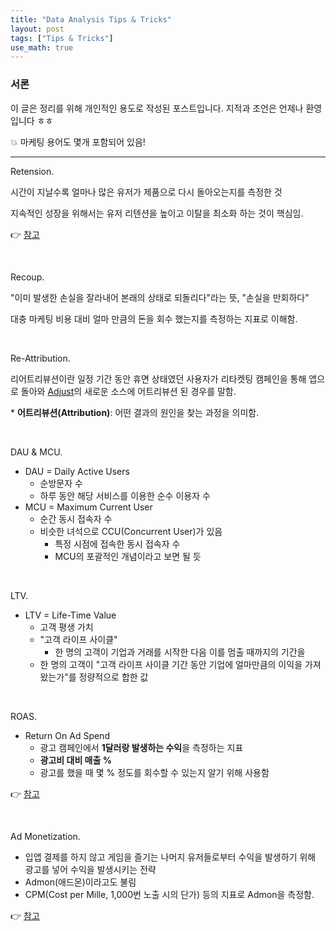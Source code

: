 ```yaml
---
title: "Data Analysis Tips & Tricks"
layout: post
tags: ["Tips & Tricks"]
use_math: true
---
```


### 서론
이 글은 정리를 위해 개인적인 용도로 작성된 포스트입니다. 지적과 조언은 언제나 환영입니다 ㅎㅎ

💥 마케팅 용어도 몇개 포함되어 있음!

<hr/>

<span class="statement-title">Retension.</span><br>

시간이 지날수록 얼마나 많은 유저가 제품으로 다시 돌아오는지를 측정한 것

지속적인 성장을 위해서는 유저 리텐션을 높이고 이탈을 최소화 하는 것이 핵심임.

👉 [참고](https://blog.ab180.co/posts/retention-series-1)

<br/>

<span class="statement-title">Recoup.</span><br>

"이미 발생한 손실을 잘라내어 본래의 상태로 되돌리다"라는 뜻, "손실을 만회하다"

대충 마케팅 비용 대비 얼마 만큼의 돈을 회수 했는지를 측정하는 지표로 이해함.

<br/>

<span class="statement-title">Re-Attribution.</span><br>

리어트리뷰션이란 일정 기간 동안 휴면 상태였던 사용자가 리타켓팅 캠페인을 통해 앱으로 돌아와 [Adjust](https://www.adjust.com/ko/)의 새로운 소스에 어트리뷰션 된 경우를 말함.

\* **어트리뷰션(Attribution)**: 어떤 결과의 원인을 찾는 과정을 의미함.

<br/>

<span class="statement-title">DAU & MCU.</span><br>

- DAU = Daily Active Users
  - 순방문자 수
  - 하루 동안 해당 서비스를 이용한 순수 이용자 수
- MCU = Maximum Current User
  - 순간 동시 접속자 수
  - 비슷한 녀석으로 CCU(Concurrent User)가 있음
    - 특정 시점에 접속한 동시 접속자 수
    - MCU의 포괄적인 개념이라고 보면 될 듯

<br/>

<span class="statement-title">LTV.</span><br>

- LTV = Life-Time Value
  - 고객 평생 가치
  - "고객 라이프 사이클"
    - 한 명의 고객이 기업과 거래를 시작한 다음 이를 멈출 때까지의 기간을 
  - 한 명의 고객이 "고객 라이프 사이클 기간 동안 기업에 얼마만큼의 이익을 가져왔는가"를 정량적으로 합한 값

<br/>

<span class="statement-title">ROAS.</span><br>

- Return On Ad Spend
  - 광고 캠페인에서 **1달러랑 발생하는 수익**을 측정하는 지표
  - **광고비 대비 매출 %**
  - 광고를 했을 때 몇 % 정도를 회수할 수 있는지 알기 위해 사용함

👉 [참고](https://www.hellodigital.kr/blog/dmkt-general-plain-guide-roas/)

<br/>

<span class="statement-title">Ad Monetization.</span><br>

- 입앱 결제를 하지 않고 게임을 즐기는 나머지 유저들로부터 수익을 발생하기 위해 광고를 넣어 수익을 발생시키는 전략
- Admon(애드몬)이라고도 불림
- CPM(Cost per Mille, 1,000번 노출 시의 단가) 등의 지표로 Admon을 측정함.

👉 [참고](https://game-marketing.tistory.com/entry/%EA%B4%91%EA%B3%A0-%EC%88%98%EC%9D%B5%ED%99%94-Ad-monetization%EC%9D%B4%EB%9E%80-%EB%AA%A8%EB%B0%94%EC%9D%BC-%EC%95%B1%EA%B2%8C%EC%9E%84%EC%9D%98-%EC%88%98%EC%9D%B5%ED%99%94-%ED%95%B5%EC%8B%AC)
